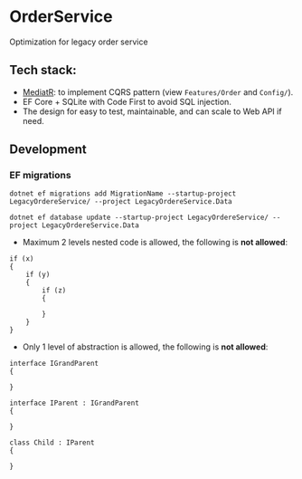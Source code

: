 ﻿# OrderService
Optimization for legacy order service

## Tech stack:
- [MediatR](https://github.com/jbogard/MediatR): to implement CQRS pattern (view `Features/Order` and `Config/`).
- EF Core + SQLite with Code First to avoid SQL injection.
- The design for easy to test, maintainable, and can scale to Web API if need.

## Development
### EF migrations
``dotnet ef migrations add MigrationName --startup-project LegacyOrdereService/ --project LegacyOrdereService.Data
``

``dotnet ef database update --startup-project LegacyOrdereService/ --project LegacyOrdereService.Data
``

- Maximum 2 levels nested code is allowed, the following is **not allowed**:
```
if (x)
{
    if (y)
    {
        if (z)
        {
        
        }    
    }
}
```
- Only 1 level of abstraction is allowed, the following is **not allowed**:
```
interface IGrandParent
{
    
}

interface IParent : IGrandParent
{
    
}

class Child : IParent
{
    
}
```